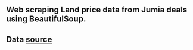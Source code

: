 ## Web scraping Land price data from Jumia deals using BeautifulSoup.<br><hb>
## Data [source](https://www.jumia.cm/en/land-plots)
